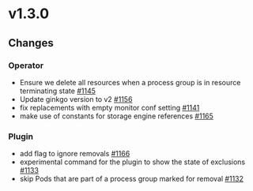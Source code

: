 # v1.3.0

## Changes

### Operator

* Ensure we delete all resources when a process group is in resource terminating state [#1145](https://github.com/FoundationDB/fdb-kubernetes-operator/pull/1145)
* Update ginkgo version to v2 [#1156](https://github.com/FoundationDB/fdb-kubernetes-operator/pull/1156)
* fix replacements with empty monitor conf setting [#1141](https://github.com/FoundationDB/fdb-kubernetes-operator/pull/1141)
* make use of constants for storage engine references [#1165](https://github.com/FoundationDB/fdb-kubernetes-operator/pull/1165)

### Plugin

* add flag to ignore removals [#1166](https://github.com/FoundationDB/fdb-kubernetes-operator/pull/1166)
* experimental command for the plugin to show the state of exclusions [#1133](https://github.com/FoundationDB/fdb-kubernetes-operator/pull/1133)
* skip Pods that are part of a process group marked for removal [#1132](https://github.com/FoundationDB/fdb-kubernetes-operator/pull/1132)
